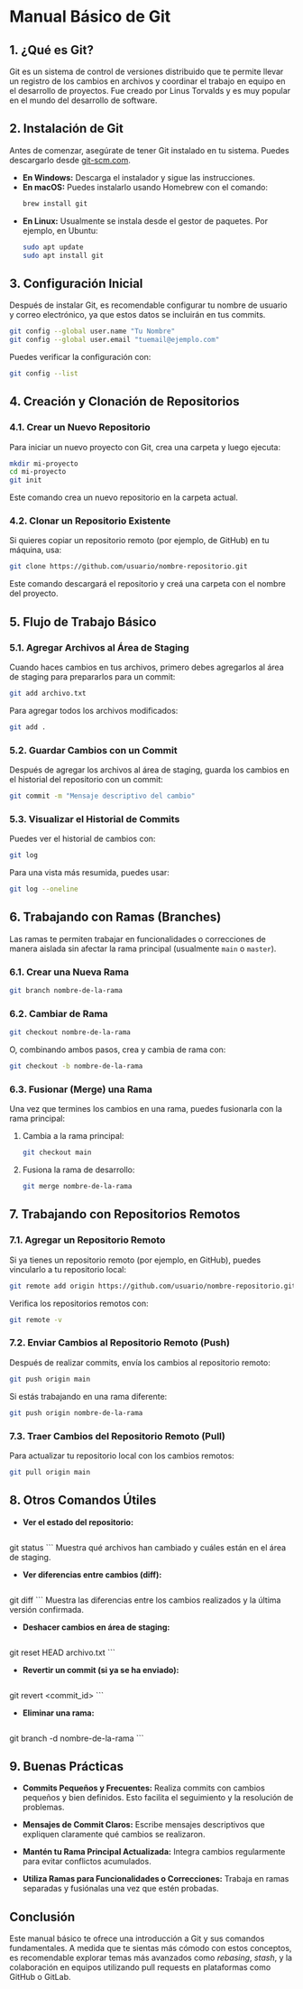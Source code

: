 # Manual Básico de Git

## 1. ¿Qué es Git?

Git es un sistema de control de versiones distribuido que te permite llevar un registro de los cambios en archivos y coordinar el trabajo en equipo en el desarrollo de proyectos. Fue creado por Linus Torvalds y es muy popular en el mundo del desarrollo de software.

## 2. Instalación de Git

Antes de comenzar, asegúrate de tener Git instalado en tu sistema. Puedes descargarlo desde [git-scm.com](https://git-scm.com/).

- **En Windows:** Descarga el instalador y sigue las instrucciones.
- **En macOS:** Puedes instalarlo usando Homebrew con el comando:
    ```bash
    brew install git
    ```
- **En Linux:** Usualmente se instala desde el gestor de paquetes. Por ejemplo, en Ubuntu:
    ```bash
    sudo apt update
    sudo apt install git
    ```

## 3. Configuración Inicial

Después de instalar Git, es recomendable configurar tu nombre de usuario y correo electrónico, ya que estos datos se incluirán en tus commits.

```bash
git config --global user.name "Tu Nombre"
git config --global user.email "tuemail@ejemplo.com"
```

Puedes verificar la configuración con:

```bash
git config --list
```

## 4. Creación y Clonación de Repositorios

### 4.1. Crear un Nuevo Repositorio

Para iniciar un nuevo proyecto con Git, crea una carpeta y luego ejecuta:

```bash
mkdir mi-proyecto
cd mi-proyecto
git init
```

Este comando crea un nuevo repositorio en la carpeta actual.

### 4.2. Clonar un Repositorio Existente

Si quieres copiar un repositorio remoto (por ejemplo, de GitHub) en tu máquina, usa:

```bash
git clone https://github.com/usuario/nombre-repositorio.git
```

Este comando descargará el repositorio y creá una carpeta con el nombre del proyecto.

## 5. Flujo de Trabajo Básico

### 5.1. Agregar Archivos al Área de Staging

Cuando haces cambios en tus archivos, primero debes agregarlos al área de staging para prepararlos para un commit:

```bash
git add archivo.txt
```

Para agregar todos los archivos modificados:

```bash
git add .
```

### 5.2. Guardar Cambios con un Commit

Después de agregar los archivos al área de staging, guarda los cambios en el historial del repositorio con un commit:

```bash
git commit -m "Mensaje descriptivo del cambio"
```

### 5.3. Visualizar el Historial de Commits

Puedes ver el historial de cambios con:

```bash
git log
```

Para una vista más resumida, puedes usar:

```bash
git log --oneline
```

## 6. Trabajando con Ramas (Branches)

Las ramas te permiten trabajar en funcionalidades o correcciones de manera aislada sin afectar la rama principal (usualmente `main` o `master`).

### 6.1. Crear una Nueva Rama

```bash
git branch nombre-de-la-rama
```

### 6.2. Cambiar de Rama

```bash
git checkout nombre-de-la-rama
```

O, combinando ambos pasos, crea y cambia de rama con:

```bash
git checkout -b nombre-de-la-rama
```

### 6.3. Fusionar (Merge) una Rama

Una vez que termines los cambios en una rama, puedes fusionarla con la rama principal:

1. Cambia a la rama principal:
    ```bash
    git checkout main
    ```
2. Fusiona la rama de desarrollo:
    ```bash
    git merge nombre-de-la-rama
    ```

## 7. Trabajando con Repositorios Remotos

### 7.1. Agregar un Repositorio Remoto

Si ya tienes un repositorio remoto (por ejemplo, en GitHub), puedes vincularlo a tu repositorio local:

```bash
git remote add origin https://github.com/usuario/nombre-repositorio.git
```

Verifica los repositorios remotos con:

```bash
git remote -v
```

### 7.2. Enviar Cambios al Repositorio Remoto (Push)

Después de realizar commits, envía los cambios al repositorio remoto:

```bash
git push origin main
```

Si estás trabajando en una rama diferente:

```bash
git push origin nombre-de-la-rama
```

### 7.3. Traer Cambios del Repositorio Remoto (Pull)

Para actualizar tu repositorio local con los cambios remotos:

```bash
git pull origin main
```

## 8. Otros Comandos Útiles

- **Ver el estado del repositorio:** 
    ```bash
git status
    ```
    Muestra qué archivos han cambiado y cuáles están en el área de staging.

- **Ver diferencias entre cambios (diff):** 
    ```bash
git diff
    ```
    Muestra las diferencias entre los cambios realizados y la última versión confirmada.

- **Deshacer cambios en área de staging:** 
    ```bash
git reset HEAD archivo.txt
    ```

- **Revertir un commit (si ya se ha enviado):** 
    ```bash
git revert <commit_id>
    ```

- **Eliminar una rama:** 
    ```bash
git branch -d nombre-de-la-rama
    ```

## 9. Buenas Prácticas

- **Commits Pequeños y Frecuentes:** 
  Realiza commits con cambios pequeños y bien definidos. Esto facilita el seguimiento y la resolución de problemas.

- **Mensajes de Commit Claros:** 
  Escribe mensajes descriptivos que expliquen claramente qué cambios se realizaron.

- **Mantén tu Rama Principal Actualizada:** 
  Integra cambios regularmente para evitar conflictos acumulados.

- **Utiliza Ramas para Funcionalidades o Correcciones:** 
  Trabaja en ramas separadas y fusiónalas una vez que estén probadas.

## Conclusión

Este manual básico te ofrece una introducción a Git y sus comandos fundamentales. A medida que te sientas más cómodo con estos conceptos, es recomendable explorar temas más avanzados como *rebasing*, *stash*, y la colaboración en equipos utilizando pull requests en plataformas como GitHub o GitLab.
